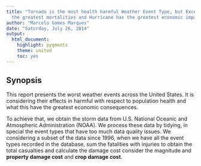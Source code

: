 ```yaml
---
title: "Tornado is the most health harmful Weather Event Type, but Excessive Heat cause
  the greatest mortalities and Hurricane has the greatest economic impacts."
author: "Marcelo Gomes Marques"
date: "Saturday, July 26, 2014"
output:
  html_document:
    highlight: pygments
    theme: united
    toc: yes
---
```

## Synopsis  
        
This report presents the worst weather events across the United States. It is considering their effects in harmful with respect to population health and what this have the greatest economic consequences.        

To achieve that, we obtain the storm data from U.S. National Oceanic and Atmospheric Administration (NOAA). We process these data by tidying, in special the event types that have too much data quality issues. We considering a subset of the data since 1996, when we have all the event types recorded in the database, sum the fatalities with injuries to obtain the total casualties and calculate the damage cost consider the magnitude and **property damage cost** and **crop damage cost**.  

